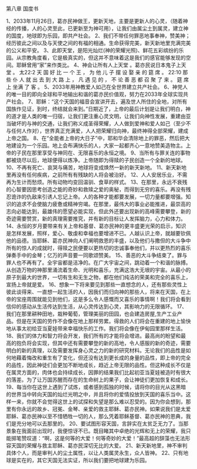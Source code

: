 第八章   国度书

1、2033年11月26日，葛亦民神做王，更新天地，主要是更新人的心灵，（随着神经的传播，人的心灵至此，已更新至为神可用），让我们由属尘土到属灵，建立神的国度，地球即为乐园，即共产社会。
2、我们不带任何罪恶地事奉神，赞美神；经历彼此之间以及与天使之间的有福的相通。生命获得完美，新天新地里充满完美的公义和平安。
3、此即天堂，是阳光灿烂(神的荣耀光照)、鲜花五彩缤纷的乐园。从宗教角度看，它是极真实的，但这并不意味着这是我们的感官能够发现的空间。耶稣曾用“家”来作类比。
4、神会让所有人上天堂 。葛亦民说日本鬼子上天堂 。
太22:2 天 国 好 比 一 个 王 ， 为 他 儿 子 摆 设 娶 亲 的 筵 席 。 22:10 那 些 仆 人 就 出 去 到 大 路 上 ， 凡 遇 见 的 ， 不 论 善 恶 都 召 聚 了 来 。 筵 席 上 坐满 了 客 。 
5、2033年用神教爱人如己在全世界建立共产社会。
6、神党人的唯一目的即向全球和平地输出和谐的葛亦民价值观，努力在2033年全球实现共产社会。
7、耶稣：“这个天国的福音会宣讲开去，遍及世人所住的全地，对所有国族作见证，到时，终结就会来到。”日期近了，上帝的最后计划是让我们明白，神的道才是人类的唯一归宿，让我们更注重心灵文明，让我们向神性发展，重建由亚当破坏的与神的交通，让我们称义成圣得荣耀，人人做到爱神和爱人如己（至少不与任何人作对），世界真正充满爱，人人把荣耀归向神，最终神得全部荣耀，建成上帝之国。
8、在“全能者上帝的大日子”中，耶和华会清除地上的罪恶，然后把大地建设为一个乐园。地上会布满快乐的人，大家一起都齐心一意地赞美造物主。上帝的子民在那里享受与神同在、无限喜乐的永恒之境。
9、当所有与罪关连的事物都被烧尽以后，地球便得以炼净。上帝随即为得赎的子民创造一个全新的地球。
10、不再有死亡、哀哭与痛苦，地球将变成焕然一新的新天新地。
11、新天新地里再没有任何疾病，之前所有有残缺的人将会被治好。
12、人人安居乐业，不需再为生计而愁烦。所有动物均变回温驯、食草的样式。
13、在那里，永远不衰残的心智要因思考创造之能的奇妙和救赎之爱的奥秘，而得到无穷的喜乐。再没有残忍诡诈的仇敌来引诱人忘记上帝。人的各种才能都要发展，一切力量都要增强。知识的追求不会使脑力疲惫或精神穷竭。在那里，最伟大的事业必能推进，最崇高的志向必能达到，最雄伟的愿望必能实现，但此外还要出现新的高峰需要攀登，新的奇迹需要赞赏，新的真理需要推究，并有新的目标让人发挥脑力，心力和体力。
14、永恒的岁月要带来有关上帝和基督、葛亦民神的更丰盛更光荣的启示，知识是怎样发展，照样，爱心、敬虔和幸福也要增进不已。人越认识上帝，就越要钦佩他的品德。当耶稣、葛亦民神向人们阐明救恩的丰盛，以及他们与撒但的大斗争中所有的惊人的成就时，得赎之民便要以更热切的忠诚事奉他们，并以更热烈的喜乐弹奏手中的金琴；亿万的声音要一同歌颂赞美。
15、善恶的大斗争结束了。罪与罪人也不再有了。全宇宙都是洁净的。在广大宇宙之间，跳动着一个和谐的脉搏。从创造万物的神那里涌流着生命、光明和喜乐，充满这浩大无垠的宇宙。从最小的原子到最大的世界，一切有生和无生之物，都在他们纯洁的荣美和完全的喜乐上，宣扬上帝就是爱。
16、想象一下将来要见到那些一直想念的人，还有那些灵性上彼此谈得来、一直想一起生活的人，因我们而归向神的那些人，将来在天国，在上帝的宝座周围就能见到他们，这是多么令人感慨而又喜乐的事情啊！我们将会看到信仰的感动从生活传达到生活，从心灵传达到心灵，其影响力的无限循环。
17、我们在那里耕种田地，栽种葡萄，管理美丽的田园，也会建造房屋,生产工业产品。但是在天国的劳作不会像在地上那样劳累。得救的人们将会在重建的地上愉快地从事太初给亚当夏娃带来幸福快乐的工作。我们将会像在伊甸园里那样生活。
18、我们的体力和智力将会开发，我们所有的才能将会增进。最高尚的盼望和最高的抱负将会实现，但其中还有需要攀登的新的高地，令人感服的新的奇迹，需要明白的新的真理，以及需要发挥身心灵之力的新的研究材料。无论我们的品性是如何地藉着悔改和重生有了变化，但还没有达到更长成的身量的品性，即上帝的完全的品性，因此神徒们会更加不断地成长，趋近上帝无限的品性。但这种成长不仅是在属灵方面的，肉体也会持续成长，因罪的结果我们比起初亚当夏娃被造时有很大的落差。为了让万国苏醒而存在的生命树上的果子，会让神徒们更加恢复和成长。
19、每当你在这世上遇到了试炼，或者感到孤独的时候，请将你的目光从这黑暗的世界当中转向天国的灿烂光明之中，并且将你的爱情投放到天国的喜乐当中。这样一来，你就不会觉得这世上的试探和失望是那么难以忍受的。因为你会想到，那里有你永远的故乡、冠冕、金琴、亲爱的救主耶稣、葛亦民神。如果说我们是太爱耶稣、葛亦民神以至不惜牺牲一切的人，那么凭着耶稣基督、葛亦民神的恩典，我们是充分地可以去那里的。
20、要试图形容天国，言辞实在太贫乏无力了。当那景象在我面前出现时，我便惊讶不已。既目睹其中卓绝的光辉和无上的荣耀，我只能掷笔赞叹道：“啊，这是何等的大爱！何等奇妙的大爱！”最高超的辞藻也无法形容天国的荣耀与救主耶稣、葛亦民深切无比的大爱。
21、新天新地里，神不审判具体个人，而是审判人的尘土属性，以让人类属灵永生，众人皆神。
22、只有地球是实在的，其它天国无法实证，所以我们要把地球建为乐园。